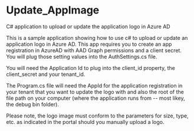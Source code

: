 # Update_AppImage
C# application to upload or update the application logo in Azure AD

This is a sample application showing how to use c# to upload or update an application logo in Azure AD.
This app requires you to create an app registration in AzureAD with AAD Graph permissions and a client secret.
You will plug those setting values into the AuthSettings.cs file.

You will need the Application Id to plug into the client_id property, the client_secret and your tenant_id.

The Program.cs file will need the AppId for the application registration in your tenant that you want to update the logo with and also the root of the file path on your computer (where the application runs from -- most likey, the debug bin folder).

Please note, the logo image must conform to the parameters for size, type, etc. as indicated in the portal should you manually upload a logo.
